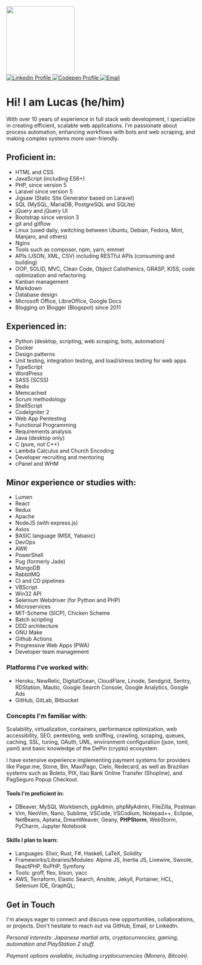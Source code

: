 <div align="left">
<!-- this vercel app looks buggied, so commented:  -->
<!-- <img height="180em" src="https://github-readme-stats.vercel.app/api?username=terremoth&show_icons=true&theme=radical&include_all_commits=true&count_private=true"/> -->
    <img height="180em" src="https://github-readme-stats.vercel.app/api/top-langs/?username=terremoth&count_private=true&layout=compact&langs_count=6&theme=radical"/>
</div>

<div align="left"> 
    <a href="https://www.linkedin.com/in/dutr4/" target="_blank">
        <img alt="Linkedin Profile" title="Linkedin Profile" src="https://img.shields.io/badge/-LinkedIn-%230077B5?style=for-the-badge&logo=linkedin&logoColor=white" target="_blank">
    </a> 
    <a href="https://codepen.io/terremoth" target="_blank">
        <img alt="Codepen Profile" title="Codepen Profile" src="https://img.shields.io/badge/Codepen-000000?style=for-the-badge&logo=codepen&logoColor=white" target="_blank">
    </a> 
    <a href="mailto:dutra.astro@gmail.com">
        <img alt="Email" title="Email" src="https://img.shields.io/badge/-Gmail-%23333?style=for-the-badge&logo=gmail&logoColor=white" target="_blank">
    </a>
</div>

# Hi! I am Lucas (he/him)
With over 10 years of experience in full stack web development, I specialize in creating efficient, scalable web applications. I'm passionate about process automation, enhancing workflows with bots and web scraping, and making complex systems more user-friendly.  

## Proficient in:
- HTML and CSS
- JavaScript (including ES6+)
- PHP, since version 5
- Laravel since version 5
- Jigsaw (Static Site Generator based on Laravel)
- SQL (MySQL, MariaDB, PostgreSQL and SQLite)
- jQuery and jQuery UI
- Bootstrap since version 3
- git and gitflow
- Linux (used daily, switching between Ubuntu, Debian, Fedora, Mint, Manjaro, and others)
- Nginx
- Tools such as composer, npm, yarn, emmet
- APIs (JSON, XML, CSV) including RESTful APIs (consuming and building)
- OOP, SOLID, MVC, Clean Code, Object Calisthenics, GRASP, KISS, code optimization and refactoring
- Kanban management
- Markdown
- Database design
- Microsoft Office, LibreOffice, Google Docs
- Blogging on Blogger (Blogspot) since 2011

## Experienced in:
- Python (desktop, scripting, web scraping, bots, automation)
- Docker
- Design patterns
- Unit testing, integration testing, and load/stress testing for web apps
- TypeScript
- WordPress
- SASS (SCSS)
- Redis
- Memcached
- Scrum methodology
- ShellScript
- CodeIgniter 2
- Web App Pentesting
- Functional Programming
- Requirements analysis
- Java (desktop only)
- C (pure, not C++)
- Lambda Calculus and Church Encoding
- Developer recruiting and mentoring
- cPanel and WHM

## Minor experience or studies with:
- Lumen
- React
- Redux
- Apache
- NodeJS (with express.js)
- Axios
- BASIC language (MSX, Yabasic) 
- DevOps
- AWK
- PowerShell
- Pug (formerly Jade)
- MongoDB
- RabbitMQ
- CI and CD pipelines
- VBScript
- Win32 API
- Selenium Webdriver (for Python and PHP)
- Microservices
- MIT-Scheme (SICP), Chicken Scheme
- Batch scripting
- DDD architecture
- GNU Make
- Github Actions
- Progressive Web Apps (PWA)
- Developer team management

### Platforms I've worked with:
- Heroku, NewRelic, DigitalOcean, CloudFlare, Linode, Sendgrid, Sentry, RDStation, Mautic, Google Search Console, Google Analytics, Google Ads
- GitHub, GitLab, Bitbucket

### Concepts I'm familiar with:
Scalability, virtualization, containers, performance optimization, web accessibility, SEO, pentesting, web sniffing, crawling, scraping, queues, caching, SSL, tuning, OAuth, UML, environment configuration (json, toml, yaml) and basic knowledge of the DePin (crypto) ecosystem. 

I have extensive experience implementing payment systems for providers like Pagar.me, Stone, Bin, MaxiPago, Cielo, Redecard, as well as Brazilian systems such as Boleto, PIX, Itaú Bank Online Transfer (Shopline), and PagSeguro Popup Checkout.

#### Tools I'm proficient in:
- DBeaver, MySQL Workbench, pgAdmin, phpMyAdmin, FileZilla, Postman
- Vim, NeoVim, Nano, Sublime, VSCode, VSCodium, Notepad++, Eclipse, NetBeans, Aptana, DreamWeaver, Geany, **PHPStorm**, WebStorm, PyCharm, Jupyter Notebook

#### Skills I plan to learn:
- Languages: Elixir, Rust, F#, Haskell, LaTeX, Solidity
- Frameworks/Libraries/Modules: Alpine JS, Inertia JS, Livewire, Swoole, ReactPHP, RxPHP, Symfony
- Tools: groff, flex, bison, yacc 
- AWS, Terraform, Elastic Search, Ansible, Jekyll, Portainer, HCL, Selenium IDE, GraphQL;

## Get in Touch
I'm always eager to connect and discuss new opportunities, collaborations, or projects. Don't hesitate to reach out via GitHub, Email, or LinkedIn.

_Personal interests: Japanese martial arts, cryptocurrencies, gaming, automation and PlayStation 2 stuff._  

_Payment options available, including cryptocurrencies (Monero, Bitcoin)._ 
